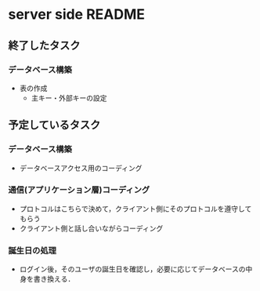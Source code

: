 # server side README

## 終了したタスク

### データベース構築

* 表の作成
    * 主キー・外部キーの設定


## 予定しているタスク

### データベース構築

* データベースアクセス用のコーディング

### 通信(アプリケーション層)コーディング

* プロトコルはこちらで決めて，クライアント側にそのプロトコルを遵守してもらう
* クライアント側と話し合いながらコーディング

### 誕生日の処理

* ログイン後，そのユーザの誕生日を確認し，必要に応じてデータベースの中身を書き換える．
